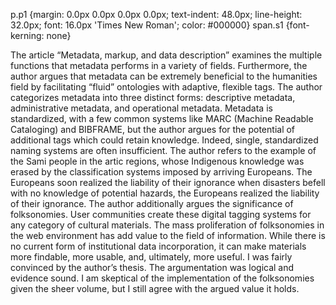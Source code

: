   p.p1 {margin: 0.0px 0.0px 0.0px 0.0px; text-indent: 48.0px; line-height: 32.0px; font: 16.0px 'Times New Roman'; color: #000000} span.s1 {font-kerning: none} 

The article “Metadata, markup, and data description” examines the multiple functions that metadata performs in a variety of fields. Furthermore, the author argues that metadata can be extremely beneficial to the humanities field by facilitating “fluid” ontologies with adaptive, flexible tags. The author categorizes metadata into three distinct forms: descriptive metadata, administrative metadata, and operational metadata. Metadata is standardized, with a few common systems like MARC (Machine Readable Cataloging) and BIBFRAME, but the author argues for the potential of additional tags which could retain knowledge. Indeed, single, standardized naming systems are often insufficient. The author refers to the example of the Sami people in the artic regions, whose Indigenous knowledge was erased by the classification systems imposed by arriving Europeans. The Europeans soon realized the liability of their ignorance when disasters befell with no knowledge of potential hazards, the Europeans realized the liability of their ignorance. The author additionally argues the significance of folksonomies. User communities create these digital tagging systems for any category of cultural materials. The mass proliferation of folksonomies in the web environment has add value to the field of information. While there is no current form of institutional data incorporation, it can make materials more findable, more usable, and, ultimately, more useful. I was fairly convinced by the author’s thesis. The argumentation was logical and evidence sound. I am skeptical of the implementation of the folksonomies given the sheer volume, but I still agree with the argued value it holds.